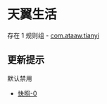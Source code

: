 # 天翼生活

存在 1 规则组 - [com.ataaw.tianyi](/src/apps/com.ataaw.tianyi.ts)

## 更新提示

默认禁用

- [快照-0](https://i.gkd.li/i/13867468)
